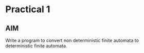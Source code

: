# Practical 1

## AIM
Write a program to convert non deterministic finite automata to deterministic finite automata.